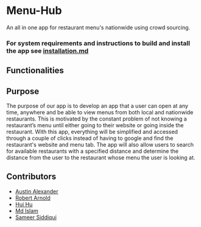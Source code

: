 # Menu-Hub
An all in one app for restaurant menu's nationwide using crowd sourcing.  


### For system requirements and instructions to build and install the app see [installation.md](https://github.com/WSU-4110/Menu-Hub/blob/master/installation.md)


## Functionalities

## Purpose
The purpose of our app is to develop an app that a user can open at any time, anywhere and be able to view menus from both local and nationwide restaurants. This is motivated by the constant problem of not knowing a restaurant’s menu until either going to their website or going inside the restaurant. With this app, everything will be simplified and accessed through a couple of clicks instead of having to google and find the restaurant's website and menu tab. The app will also allow users to search for available restaurants with a specified distance and determine the distance from the user to the restaurant whose menu the user is looking at.


## Contributors
- [Austin Alexander](https://github.com/AustinAlexand25)
- [Robert Arnold](https://github.com/rjaii)
- [Hui Hu](https://github.com/HuiHu826)
- [Md Islam](https://github.com/mdislam1)
- [Sameer Siddiqui](https://github.com/ssiddiqui87)
